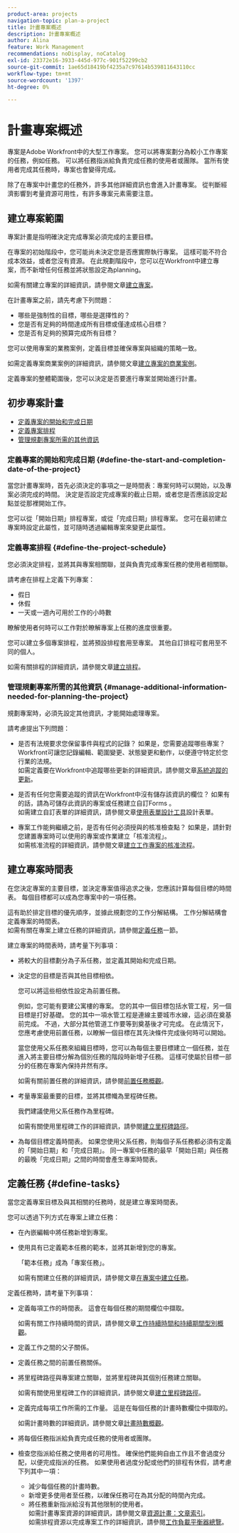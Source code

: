 ```yaml
---
product-area: projects
navigation-topic: plan-a-project
title: 計畫專案概述
description: 計畫專案概述
author: Alina
feature: Work Management
recommendations: noDisplay, noCatalog
exl-id: 23372e16-3933-445d-977c-901f52299cb2
source-git-commit: 1ae65d18419bf4235a7c97614b539811643110cc
workflow-type: tm+mt
source-wordcount: '1397'
ht-degree: 0%

---
```


# 計畫專案概述

<!--Audited: 01/2024-->

<!--
< see if you need to add something about approval settings and users's time off might add time to tasks' timelines - Ninja story 2019.3) </p>
-->

專案是Adobe Workfront中的大型工作專案。 您可以將專案劃分為較小工作專案的任務，例如任務。 可以將任務指派給負責完成任務的使用者或團隊。 當所有使用者完成其任務時，專案也會變得完成。

除了在專案中計畫您的任務外，許多其他詳細資訊也會進入計畫專案。 從判斷經濟影響到考量資源可用性，有許多專案元素需要注意。

## 建立專案範圍

專案計畫是指明確決定完成專案必須完成的主要目標。

在專案的初始階段中，您可能尚未決定您是否應實際執行專案。 這樣可能不符合成本效益，或者您沒有資源。 在此規劃階段中，您可以在Workfront中建立專案，而不新增任何任務並將狀態設定為planning。

如需有關建立專案的詳細資訊，請參閱文章[建立專案](../../../manage-work/projects/create-projects/create-project.md)。

在計畫專案之前，請先考慮下列問題：

* 哪些是強制性的目標，哪些是選擇性的？
* 您是否有足夠的時間達成所有目標或僅達成核心目標？
* 您是否有足夠的預算完成所有目標？

您可以使用專案的業務案例，定義目標並確保專案與組織的策略一致。

如需定義專案商業案例的詳細資訊，請參閱文章[建立專案的商業案例](../../../manage-work/projects/define-a-business-case/create-business-case.md)。

定義專案的整體範圍後，您可以決定是否要進行專案並開始進行計畫。

## 初步專案計畫

* [定義專案的開始和完成日期](#define-the-start-and-completion-date-of-the-project)
* [定義專案排程](#define-the-project-schedule)
* [管理規劃專案所需的其他資訊](#manage-additional-information-needed-for-planning-the-project)

### 定義專案的開始和完成日期 {#define-the-start-and-completion-date-of-the-project}

當您計畫專案時，首先必須決定的事項之一是時間表：專案何時可以開始，以及專案必須完成的時間。 決定是否設定完成專案的截止日期，或者您是否應該設定起點並從那裡開始工作。

您可以從「開始日期」排程專案，或從「完成日期」排程專案。 您可在最初建立專案時設定此屬性，並可隨時透過編輯專案來變更此屬性。

### 定義專案排程 {#define-the-project-schedule}

您必須決定排程，並將其與專案相關聯，並與負責完成專案任務的使用者相關聯。

請考慮在排程上定義下列專案：

* 假日
* 休假
* 一天或一週內可用於工作的小時數

瞭解使用者何時可以工作對於瞭解專案上任務的進度很重要。

您可以建立多個專案排程，並將預設排程套用至專案。 其他自訂排程可套用至不同的個人。

如需有關排程的詳細資訊，請參閱文章[建立排程](../../../administration-and-setup/set-up-workfront/configure-timesheets-schedules/create-schedules.md)。

### 管理規劃專案所需的其他資訊 {#manage-additional-information-needed-for-planning-the-project}

規劃專案時，必須先設定其他資訊，才能開始處理專案。

請考慮提出下列問題：

* 是否有法規要求您保留事件與程式的記錄？ 如果是，您需要追蹤哪些專案？\
  Workfront可讓您記錄編輯、範圍變更、狀態變更和動作，以便遵守特定於您行業的法規。\
  如需定義要在Workfront中追蹤哪些更新的詳細資訊，請參閱文章[系統追蹤的更新](../../../administration-and-setup/set-up-workfront/system-tracked-update-feeds/system-tracked-update-feeds.md)。

* 是否有任何您需要追蹤的資訊在Workfront中沒有儲存該資訊的欄位？ 如果有的話，請為可儲存此資訊的專案或任務建立自訂Forms 。\
  如需建立自訂表單的詳細資訊，請參閱文章[使用表單設計工具](/help/quicksilver/administration-and-setup/customize-workfront/create-manage-custom-forms/form-designer/design-a-form/design-a-form.md)設計表單。

* 專案工作能夠繼續之前，是否有任何必須授與的核准檢查點？ 如果是，請針對您建置專案時可以使用的專案或作業建立「核准流程」。\
  如需核准流程的詳細資訊，請參閱文章[建立工作專案的核准流程](../../../administration-and-setup/customize-workfront/configure-approval-milestone-processes/create-approval-processes.md)。

## 建立專案時間表

在您決定專案的主要目標，並決定專案值得追求之後，您應該計算每個目標的時間表。 每個目標都可以成為您專案中的一項任務。

這有助於排定目標的優先順序，並據此規劃您的工作分解結構。 工作分解結構會定義專案的時間表。\
如需有關在專案上建立任務的詳細資訊，請參閱[定義任務](#define-tasks)一節。

建立專案的時間表時，請考量下列事項：

* 將較大的目標劃分為子系任務，並定義其開始和完成日期。
* 決定您的目標是否與其他目標相依。

  您可以將這些相依性設定為前置任務。

  例如，您可能有要建公寓樓的專案。 您的其中一個目標包括水管工程，另一個目標是打好基礎。 您的其中一項水管工程是連線主要城市水線，這必須在奠基前完成。 不過，大部分其他管道工作要等到奠基後才可完成。 在此情況下，您應考慮使用前置任務，以瞭解一個目標在其先決條件完成後何時可以開始。

  當您使用父系任務來組織目標時，您可以為每個主要目標建立一個任務，並在進入將主要目標分解為個別任務的階段時新增子任務。 這樣可使屬於目標一部分的任務在專案內保持井然有序。

  如需有關前置任務的詳細資訊，請參閱[前置任務概觀](../../../manage-work/tasks/use-prdcssrs/predecessors-overview.md)。

* 考量專案最重要的目標，並將其標幟為里程碑任務。

  我們建議使用父系任務作為里程碑。

  如需有關使用里程碑工作的詳細資訊，請參閱[建立里程碑路徑](../../../administration-and-setup/customize-workfront/configure-approval-milestone-processes/create-milestone-path.md)。

* 為每個目標定義時間表。 如果您使用父系任務，則每個子系任務都必須有定義的「開始日期」和「完成日期」。 同一專案中任務的最早「開始日期」與任務的最晚「完成日期」之間的時間會產生專案時間表。

## 定義任務 {#define-tasks}

當您定義專案目標及與其相關的任務時，就是建立專案時間表。

您可以透過下列方式在專案上建立任務：

* 在內嵌編輯中將任務新增到專案。
* 使用具有已定義範本任務的範本，並將其新增到您的專案。

  「範本任務」成為「專案任務」。

  如需有關建立任務的詳細資訊，請參閱文章[在專案中建立任務](../../../manage-work/tasks/create-tasks/create-tasks-in-project.md)。

定義任務時，請考量下列事項：

* 定義每項工作的時間表。 這會在每個任務的期間欄位中擷取。

  如需有關工作持續時間的資訊，請參閱文章[工作持續時間和持續期間型別概觀](../../../manage-work/tasks/taskdurtn/task-duration-and-duration-type.md)。

* 定義工作之間的父子關係。
* 定義任務之間的前置任務關係。
* 將里程碑路徑與專案建立關聯，並將里程碑與其個別任務建立關聯。

  如需有關使用里程碑工作的詳細資訊，請參閱文章[建立里程碑路徑](../../../administration-and-setup/customize-workfront/configure-approval-milestone-processes/create-milestone-path.md)。

* 定義完成每項工作所需的工作量。 這是在每個任務的計畫時數欄位中擷取的。

  如需計畫時數的詳細資訊，請參閱文章[計畫時數概觀](../../../manage-work/tasks/task-information/planned-hours.md)。

* 將每個任務指派給負責完成任務的使用者或團隊。
* 檢查您指派給任務之使用者的可用性。 確保他們能夠自由工作且不會過度分配，以便完成指派的任務。 如果使用者過度分配或他們的排程有休假，請考慮下列其中一項：

   * 減少每個任務的計畫時數。
   * 新增更多使用者至任務，以確保任務可在為其分配的時間內完成。
   * 將任務重新指派給沒有其他限制的使用者。\
     如需計畫專案資源的詳細資訊，請參閱文章[資源計畫：文章索引](../../../resource-mgmt/resource-planning/resource-planning-overview.md)。\
     如需排程資源以完成專案工作的詳細資訊，請參閱[工作負載平衡器總覽](../../../resource-mgmt/workload-balancer/overview-workload-balancer.md)。
